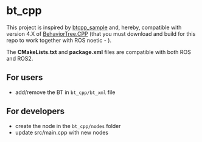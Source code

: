 # bt_cpp
This project is inspired by [btcpp_sample](https://github.com/BehaviorTree/btcpp_sample) and, hereby, compatible with version 4.X of [BehaviorTree.CPP](https://github.com/BehaviorTree/BehaviorTree.CPP) (that you must download and build for this repo to work together with ROS noetic - ).

The **CMakeLists.txt** and **package.xml** files are compatible with both ROS and ROS2.


## For users
- add/remove the BT in `bt_cpp/bt_xml` file

## For developers
* create the node in the `bt_cpp/nodes` folder
* update src/main.cpp with new nodes
